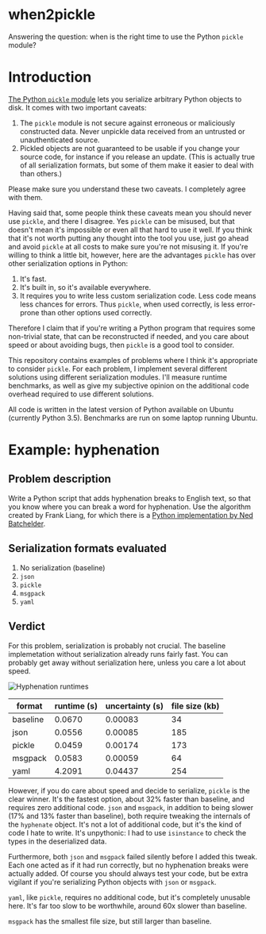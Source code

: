 # when2pickle

Answering the question: when is the right time to use the Python `pickle` module?

# Introduction

[The Python `pickle` module](https://docs.python.org/3.6/library/pickle.html) lets you serialize
arbitrary Python objects to disk. It comes with two important caveats:

1. The `pickle` module is not secure against erroneous or maliciously constructed data. Never
unpickle data received from an untrusted or unauthenticated source.
1. Pickled objects are not guaranteed to be usable if you change your source code, for instance if
you release an update. (This is actually true of all serialization formats, but some of them make it
easier to deal with than others.)

Please make sure you understand these two caveats. I completely agree with them.

Having said that, some people think these caveats mean you should never use `pickle`, and there I
disagree. Yes `pickle` can be misused, but that doesn't mean it's impossible or even all that hard
to use it well. If you think that it's not worth putting any thought into the tool you use, just go
ahead and avoid `pickle` at all costs to make sure you're not misusing it. If you're willing to
think a little bit, however, here are the advantages `pickle` has over other serialization options
in Python:

1. It's fast.
1. It's built in, so it's available everywhere.
1. It requires you to write less custom serialization code. Less code means less chances for errors.
Thus `pickle`, when used correctly, is less error-prone than other options used correctly.

Therefore I claim that if you're writing a Python program that requires some non-trivial state,
that can be reconstructed if needed, and you care about speed or about avoiding bugs, then `pickle`
is a good tool to consider.

This repository contains examples of problems where I think it's appropriate to consider `pickle`.
For each problem, I implement several different solutions using different serialization modules.
I'll measure runtime benchmarks, as well as give my subjective opinion on the additional code
overhead required to use different solutions.

All code is written in the latest version of Python available on Ubuntu (currently Python 3.5).
Benchmarks are run on some laptop running Ubuntu.

# Example: hyphenation

## Problem description

Write a Python script that adds hyphenation breaks to English text, so that you know where you can
break a word for hyphenation. Use the algorithm created by Frank Liang, for which there is a [Python
implementation by Ned Batchelder](https://nedbatchelder.com/code/modules/hyphenate.html).

## Serialization formats evaluated

1. No serialization (baseline)
1. `json`
2. `pickle`
3. `msgpack`
4. `yaml`

## Verdict

For this problem, serialization is probably not crucial. The baseline implemetation without
serialization already runs fairly fast. You can probably get away without serialization here, unless
you care a lot about speed.

![Hyphenation runtimes](/imgs/hyphenation-results?raw=true "Runtime for each of the serialization options in the hyphenation example")

| format | runtime (s) | uncertainty (s) | file size (kb) |
| ------ | ----------- | --------------- | -------------- |
| baseline | 0.0670 | 0.00083 | 34 |
| json | 0.0556 | 0.00085 | 185 |
| pickle | 0.0459 | 0.00174 | 173 |
| msgpack | 0.0583 | 0.00059 | 64 |
| yaml | 4.2091 | 0.04437 | 254 |

However, if you do care about speed and decide to serialize, `pickle` is the clear winner. It's the
fastest option, about 32% faster than baseline, and requires zero additional code. `json` and
`msgpack`, in addition to being slower (17% and 13% faster than baseline), both require tweaking the
internals of the `hyphenate` object. It's not a lot of additional code, but it's the kind of code I
hate to write. It's unpythonic: I had to use `isinstance` to check the types in the deserialized
data.

Furthermore, both `json` and `msgpack` failed silently before I added this tweak. Each one acted as
if it had run correctly, but no hyphenation breaks were actually added. Of course you should always
test your code, but be extra vigilant if you're serializing Python objects with `json` or `msgpack`.

`yaml`, like `pickle`, requires no additional code, but it's completely unusable here. It's far too
slow to be worthwhile, around 60x slower than baseline.

`msgpack` has the smallest file size, but still larger than baseline.
